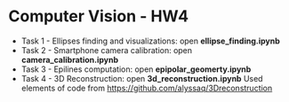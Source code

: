 # Computer Vision - HW4
* Task 1 - Ellipses finding and visualizations: open **ellipse_finding.ipynb**
* Task 2 - Smartphone camera calibration: open **camera_calibration.ipynb**
* Task 3 - Epilines computation: open **epipolar_geomerty.ipynb**
* Task 4 - 3D Reconstruction: open **3d_reconstruction.ipynb**
Used elements of code from https://github.com/alyssaq/3Dreconstruction
